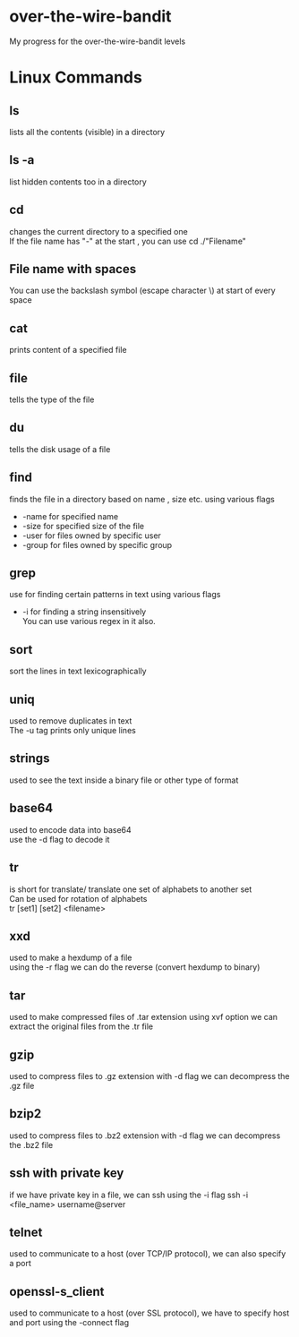 # over-the-wire-bandit
My progress for the over-the-wire-bandit levels
# Linux Commands
## ls
lists all the contents (visible) in a directory
## ls -a
list hidden contents too in a directory
## cd 
changes the current directory to a specified one\
If the file name has "-" at the start , you can use cd ./"Filename"
## File name with spaces 
You can use the backslash symbol (escape character \\) at start of every space
## cat
prints content of a specified file
## file
tells the type of the file
## du
tells the disk usage of a file
## find
finds the file in a directory based on name , size etc. using various flags
- \-name for specified name
- \-size for specified size of the file
- \-user for files owned by specific user
- \-group for files owned by specific group
## grep
use for finding certain patterns in text using various flags
- \-i for finding a string insensitively\
You can use various regex in it also. 
## sort
sort the lines in text lexicographically
## uniq
used to remove duplicates in text\
The -u tag prints only unique lines
## strings
used to see the text inside a binary file or other type of format
## base64
used to encode data into base64\
use the -d flag to decode it
## tr
is short for translate/
translate one set of alphabets to another set\
Can be used for rotation of alphabets \
tr \[set1\] \[set2\] \<filename\>
## xxd
used to make a hexdump of a file\
using the -r flag we can do the reverse (convert hexdump to binary)
## tar
used to make compressed files of .tar extension
using xvf option we can extract the original files from the .tr file
## gzip
used to compress files to .gz extension
with -d flag we can decompress the .gz file
## bzip2
used to compress files to .bz2 extension
with -d flag we can decompress the .bz2 file
## ssh with private key
if we have private key in a file, we can ssh using the -i flag
ssh -i <file_name> username@server
## telnet
used to communicate to a host (over TCP/IP protocol), we can also specify a port
## openssl-s_client
used to communicate to a host (over SSL protocol), we have to specify host and port using the -connect flag
 
